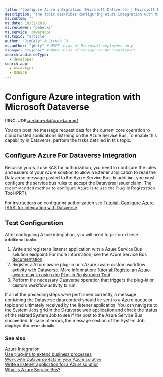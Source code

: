 ```yaml
---
title: "Configure Azure integration (Microsoft Dataverse) | Microsoft Docs" # Intent and product brand in a unique string of 43-59 chars including spaces
description: "The topic describes configuring Azure integration with Microsoft Dataverse." # 115-145 characters including spaces. This abstract displays in the search result.
ms.custom: ""
ms.date: 10/31/2018
ms.reviewer: "pehecke"
ms.service: powerapps
ms.topic: "article"
author: "JimDaly" # GitHub ID
ms.author: "jdaly" # MSFT alias of Microsoft employees only
manager: "ryjones" # MSFT alias of manager or PM counterpart
search.audienceType: 
  - developer
search.app: 
  - PowerApps
  - D365CE
---
```

# Configure Azure integration with Microsoft Dataverse

[!INCLUDE[cc-data-platform-banner](../../includes/cc-data-platform-banner.md)]

You can post the message request data for the current core operation to cloud hosted applications listening on the Azure Service Bus. To enable this capability in Dataverse, perform the tasks detailed in this topic.

## Configure Azure For Dataverse integration

Because you will use SAS for authorization, you need to configure the rules and issuers of your Azure solution to allow a listener application to read the Dataverse message posted to the Azure Service Bus. In addition, you must configure the service bus rules to accept the Dataverse issuer claim. The recommended method to configure Azure is to use the Plug-in Registration Tool (PRT).

For instructions on configuring authorization see [Tutorial: Configure Azure (SAS) for integration with Dataverse](walkthrough-configure-azure-sas-integration.md).

## Test Configuration

After configuring Azure integration, you will need to perform these additional tasks.

1. Write and register a listener application with a Azure Service Bus solution endpoint. For more information, see the Azure Service Bus [documentation](/azure/service-bus-messaging/service-bus-messaging-overview).
1. Register a Azure aware plug-in or a Azure aware custom workflow activity with Dataverse. More information: [Tutorial: Register an Azure-aware plug-in using the Plug-in Registration Tool](walkthrough-register-azure-aware-plug-in-using-plug-in-registration-tool.md)
1. Perform the necessary Dataverse operation that triggers the plug-in or custom workflow activity to run.

If all of the preceding steps were performed correctly, a message containing the Dataverse data context should be sent to a Azure queue or topic and ultimately received by the listener application. You can navigate to the System Jobs grid in the Dataverse web application and check the status of the related System Job to see if the post to the Azure Service Bus succeeded. In case of errors, the message section of the System Job displays the error details.

### See also

[Azure Integration](azure-integration.md)<br />
[Use plug-ins to extend business processes](plug-ins.md)<br />
[Work with Dataverse data in your Azure solution](work-data-azure-solution.md)<br />
[Write a listener application for a Azure solution](write-listener-application-azure-solution.md)<br />
[What is Azure Service Bus?](/azure/service-bus-messaging/service-bus-messaging-overview)
